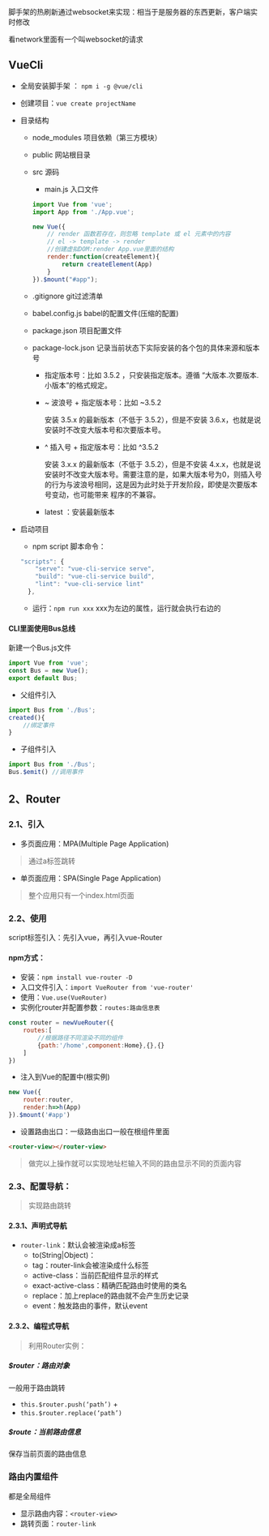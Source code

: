 脚手架的热刷新通过websocket来实现：相当于是服务器的东西更新，客户端实时修改

看network里面有一个叫websocket的请求

## VueCli

+ 全局安装脚手架 ： `npm i -g @vue/cli`

+ 创建项目：`vue create projectName`

+ 目录结构

  + node_modules        项目依赖（第三方模块）

  + public                        网站根目录

  + src                              源码

    + main.js                       入口文件

    ```js
    import Vue from 'vue';
    import App from './App.vue';
    
    new Vue({
        // render 函数若存在，则忽略 template 或 el 元素中的内容
        // el -> template -> render
        //创建虚拟DOM:render App.vue里面的结构
        render:function(createElement){
    		return createElement(App)
        }
    }).$mount("#app"); 
    ```

    

  + .gitignore                   git过滤清单

  + babel.config.js          babel的配置文件(压缩的配置)

  + package.json            项目配置文件

  + package-lock.json    记录当前状态下实际安装的各个包的具体来源和版本号 

    + 指定版本号：比如 3.5.2 ，只安装指定版本。遵循 “大版本.次要版本.小版本”的格式规定。

    + ~ 波浪号 + 指定版本号：比如 ~3.5.2 

      安装 3.5.x 的最新版本（不低于 3.5.2），但是不安装 3.6.x，也就是说安装时不改变大版本号和次要版本号。

    + ^ 插入号 + 指定版本号：比如 ^3.5.2 

      安装 3.x.x 的最新版本（不低于 3.5.2），但是不安装 4.x.x，也就是说安装时不改变大版本号。需要注意的是，如果大版本号为0，则插入号的行为与波浪号相同，这是因为此时处于开发阶段，即使是次要版本号变动，也可能带来 程序的不兼容。

    + latest ：安装最新版本

+ 启动项目

  + npm script  脚本命令：

  ```js
  "scripts": {
      "serve": "vue-cli-service serve",
      "build": "vue-cli-service build",
      "lint": "vue-cli-service lint"
    },
  ```

  + 运行：`npm run xxx`     xxx为左边的属性，运行就会执行右边的

#### CLI里面使用Bus总线

新建一个Bus.js文件

```js
import Vue from 'vue';
const Bus = new Vue();
export default Bus;
```

+ 父组件引入

```js
import Bus from './Bus';
created(){
    //绑定事件
}
```

+ 子组件引入

```js
import Bus from './Bus';
Bus.$emit() //调用事件
```

## 2、Router

### 2.1、引入

+ 多页面应用：MPA(Multiple Page Application)

> 通过a标签跳转

+ 单页面应用：SPA(Single Page Application)

> 整个应用只有一个index.html页面

### 2.2、使用

script标签引入：先引入vue，再引入vue-Router

#### npm方式：

+ 安装：`npm install vue-router -D` 
+ 入口文件引入：`import VueRouter from 'vue-router'`
+ 使用：`Vue.use(VueRouter)`
+ 实例化router并配置参数：`routes:路由信息表`

```js
const router = newVueRouter({
    routes:[
        //根据路径不同渲染不同的组件
        {path:'/home',component:Home},{},{}
    ]
})
```

+ 注入到Vue的配置中(根实例)

```js
new Vue({
	router:router,
    render:h=>h(App)
}).$mount('#app')
```

+ 设置路由出口：一级路由出口一般在根组件里面

```html
<router-view></router-view>
```

> 做完以上操作就可以实现地址栏输入不同的路由显示不同的页面内容

### 2.3、配置导航：

> 实现路由跳转

#### 2.3.1、声明式导航

+ `router-link`：默认会被渲染成a标签
  + to(String|Object)：
  + tag：router-link会被渲染成什么标签
  + active-class：当前匹配组件显示的样式
  + exact-active-class：精确匹配路由时使用的类名
  + replace：加上replace的路由就不会产生历史记录
  + event：触发路由的事件，默认event

#### 2.3.2、编程式导航

> 利用Router实例：

##### $router：路由对象

一般用于路由跳转

+ `this.$router.push(‘path’)`
  + 
+ `this.$router.replace(‘path’)`

##### $route：当前路由信息

保存当前页面的路由信息

### 路由内置组件

都是全局组件

+ 显示路由内容：`<router-view>`
+ 跳转页面：``router-link``